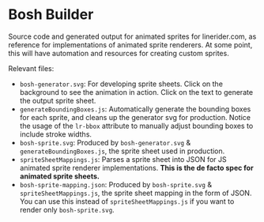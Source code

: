 Bosh Builder
============

Source code and generated output for animated sprites for linerider.com, as reference for implementations of animated sprite renderers. At some point, this will have automation and resources for creating custom sprites.

Relevant files:

- `bosh-generator.svg`: For developing sprite sheets. Click on the background to see the animation in action. Click on the text to generate the output sprite sheet.
- `generateBoundingBoxes.js`: Automatically generate the bounding boxes for each sprite, and cleans up the generator svg for production. Notice the usage of the `lr-bbox` attribute to manually adjust bounding boxes to include stroke widths.
- `bosh-sprite.svg`: Produced by `bosh-generator.svg` & `generateBoundingBoxes.js`, the sprite sheet used in production.
- `spriteSheetMappings.js`: Parses a sprite sheet into JSON for JS animated sprite renderer implementations. **This is the de facto spec for animated sprite sheets.**
- `bosh-sprite-mapping.json`: Produced by `bosh-sprite.svg` & `spriteSheetMappings.js`, the sprite sheet mapping in the form of JSON. You can use this instead of `spriteSheetMappings.js` if you want to render only `bosh-sprite.svg`.
